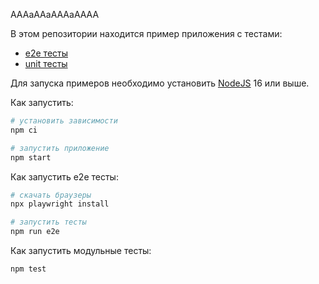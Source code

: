 AAAaAAaAAAaAAAA

В этом репозитории находится пример приложения с тестами:

- [e2e тесты](e2e/example.spec.ts)
- [unit тесты](src/example.test.tsx)

Для запуска примеров необходимо установить [NodeJS](https://nodejs.org/en/download/) 16 или выше.

Как запустить:

```sh
# установить зависимости
npm ci

# запустить приложение
npm start
```

Как запустить e2e тесты:

```sh
# скачать браузеры
npx playwright install

# запустить тесты
npm run e2e
```

Как запустить модульные тесты:

```sh
npm test
```
